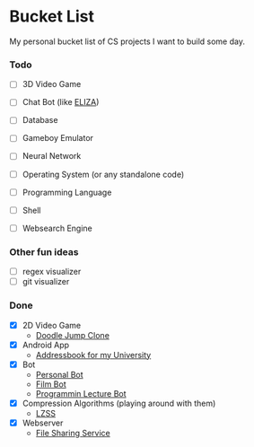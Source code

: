 # Bucket List 
My personal bucket list of CS projects I want to build some day.


### Todo
- [ ] 3D Video Game

- [ ] Chat Bot (like [ELIZA](https://en.wikipedia.org/wiki/ELIZA))
- [ ] Database
- [ ] Gameboy Emulator
- [ ] Neural Network
- [ ] Operating System (or any standalone code)
- [ ] Programming Language
- [ ] Shell
- [ ] Websearch Engine

### Other fun ideas
- [ ] regex visualizer
- [ ] git visualizer

### Done
- [x] 2D Video Game
  * [Doodle Jump Clone](https://github.com/flofriday/jellow)
- [x] Android App
  * [Addressbook for my University](https://github.com/flofriday/TU_Wien_Addressbook)
- [x] Bot
  * [Personal Bot](https://github.com/flofriday/brobot)
  * [Film Bot](https://github.com/flofriday/filmresourcebot)
  * [Programmin Lecture Bot](https://github.com/flofriday/EP2-Bot)
- [x] Compression Algorithms (playing around with them)
  * [LZSS](https://github.com/flofriday/compressions)
- [x] Webserver
  * [File Sharing Service](https://github.com/flofriday/thumbcloud)
